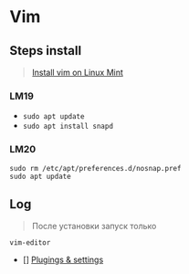 # Vim

## Steps install

> [Install vim on Linux Mint](https://snapcraft.io/install/vim-editor/mint)

### LM19

- `sudo apt update`
- `sudo apt install snapd`

### LM20

```terminal
sudo rm /etc/apt/preferences.d/nosnap.pref
sudo apt update
```

## Log

> После установки запуск только

`vim-editor`

<!-- !TODO: -->
- [] [Plugings & settings](https://github.com/VundleVim/Vundle.vim)
